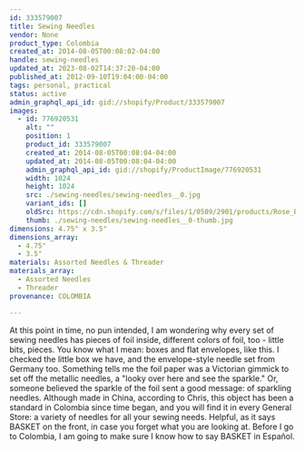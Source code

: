 ```yaml
---
id: 333579007
title: Sewing Needles
vendor: None
product_type: Colombia
created_at: 2014-08-05T00:08:02-04:00
handle: sewing-needles
updated_at: 2023-08-02T14:37:20-04:00
published_at: 2012-09-10T19:04:00-04:00
tags: personal, practical
status: active
admin_graphql_api_id: gid://shopify/Product/333579007
images:
  - id: 776920531
    alt: ""
    position: 1
    product_id: 333579007
    created_at: 2014-08-05T00:08:04-04:00
    updated_at: 2014-08-05T00:08:04-04:00
    admin_graphql_api_id: gid://shopify/ProductImage/776920531
    width: 1024
    height: 1024
    src: ./sewing-needles/sewing-needles__0.jpg
    variant_ids: []
    oldSrc: https://cdn.shopify.com/s/files/1/0589/2901/products/Rose_Basket_Sewing_Basket.jpeg?v=1407211684
    thumb: ./sewing-needles/sewing-needles__0-thumb.jpg
dimensions: 4.75" x 3.5"
dimensions_array:
  - 4.75"
  - 3.5"
materials: Assorted Needles & Threader
materials_array:
  - Assorted Needles
  - Threader
provenance: COLOMBIA

---
```


At this point in time, no pun intended, I am wondering why every set of sewing needles has pieces of foil inside, different colors of foil, too - little bits, pieces. You know what I mean: boxes and flat envelopes, like this. I checked the little box we have, and the envelope-style needle set from Germany too. Something tells me the foil paper was a Victorian gimmick to set off the metallic needles, a "looky over here and see the sparkle." Or, someone believed the sparkle of the foil sent a good message: of sparkling needles. Although made in China, according to Chris, this object has been a standard in Colombia since time began, and you will find it in every General Store: a variety of needles for all your sewing needs. Helpful, as it says BASKET on the front, in case you forget what you are looking at. Before I go to Colombia, I am going to make sure I know how to say BASKET in Español.